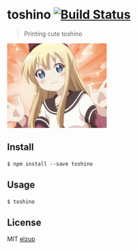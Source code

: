# toshino [![Build Status](https://travis-ci.org/elzup/toshino.svg?branch=master)](https://travis-ci.org/elzup/toshino)

> Printing cute toshino

![eyecatch.jpg](https://raw.githubusercontent.com/elzup/toshino/master/eyecatch.jpg)

## Install

```
$ npm install --save toshino
```


## Usage

```
$ toshino
```


## License

MIT [elzup](http://elzup.com)
